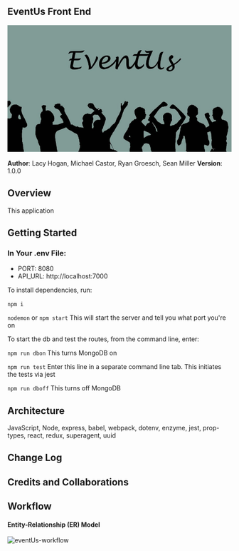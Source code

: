 ## EventUs Front End

![eventUs](src/assets/eventUs.jpg)

**Author**: Lacy Hogan, Michael Castor, Ryan Groesch, Sean Miller 
**Version**: 1.0.0

## Overview
<!-- Provide a high level overview of what this application is and why you are building it, beyond the fact that it's an assignment for a Code Fellows 301 class. (i.e. What's your problem domain?) -->
This application 

## Getting Started
<!-- What are the steps that a user must take in order to build this app on their own machine and get it running? -->
### In Your .env File:
- PORT: 8080
- API_URL: http://localhost:7000

To install dependencies, run:

```npm i```

```nodemon``` or ```npm start``` This will start the server and tell you what port you're on

To start the db and test the routes, from the command line, enter:

```npm run dbon``` This turns MongoDB on

```npm run test``` Enter this line in a separate command line tab. This initiates the tests via jest

```npm run dboff``` This turns off MongoDB

## Architecture
JavaScript, Node, express, babel, webpack, dotenv, enzyme, jest, prop-types, react, redux, superagent, uuid

## Change Log
<!-- Use this are to document the iterative changes made to your application as each feature is successfully implemented. Use time stamps. Here's an examples:
01-01-2001 4:59pm - Application now has a fully-functional express server, with GET and POST routes for the book resource. -->

## Credits and Collaborations
<!-- Give credit (and a link) to other people or resources that helped you build this application. -->

## Workflow
#### Entity-Relationship (ER) Model
![eventUs-workflow](src/assets/eventUs-entity-relationships.png)